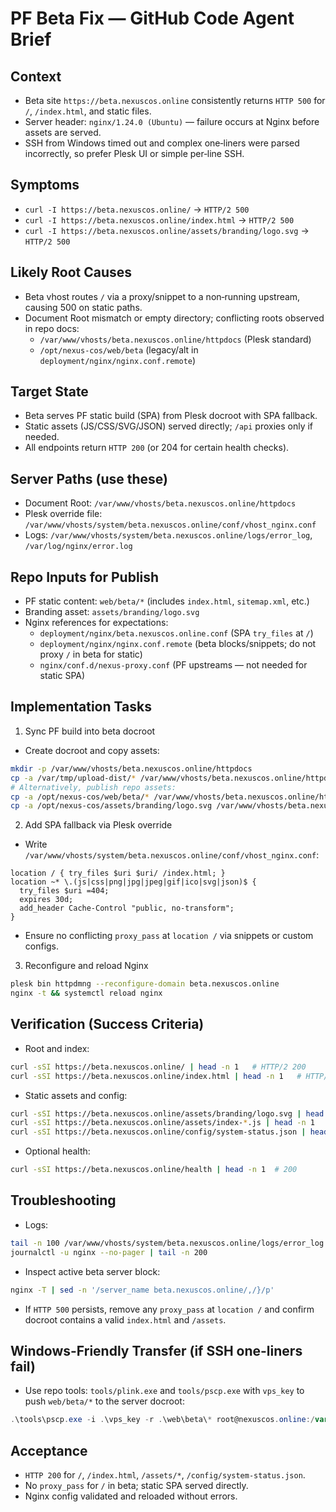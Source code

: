 # PF Beta Fix — GitHub Code Agent Brief

## Context
- Beta site `https://beta.nexuscos.online` consistently returns `HTTP 500` for `/`, `/index.html`, and static files.
- Server header: `nginx/1.24.0 (Ubuntu)` — failure occurs at Nginx before assets are served.
- SSH from Windows timed out and complex one‑liners were parsed incorrectly, so prefer Plesk UI or simple per‑line SSH.

## Symptoms
- `curl -I https://beta.nexuscos.online/` → `HTTP/2 500`
- `curl -I https://beta.nexuscos.online/index.html` → `HTTP/2 500`
- `curl -I https://beta.nexuscos.online/assets/branding/logo.svg` → `HTTP/2 500`

## Likely Root Causes
- Beta vhost routes `/` via a proxy/snippet to a non‑running upstream, causing 500 on static paths.
- Document Root mismatch or empty directory; conflicting roots observed in repo docs:
  - `/var/www/vhosts/beta.nexuscos.online/httpdocs` (Plesk standard)
  - `/opt/nexus-cos/web/beta` (legacy/alt in `deployment/nginx/nginx.conf.remote`)

## Target State
- Beta serves PF static build (SPA) from Plesk docroot with SPA fallback.
- Static assets (JS/CSS/SVG/JSON) served directly; `/api` proxies only if needed.
- All endpoints return `HTTP 200` (or 204 for certain health checks).

## Server Paths (use these)
- Document Root: `/var/www/vhosts/beta.nexuscos.online/httpdocs`
- Plesk override file: `/var/www/vhosts/system/beta.nexuscos.online/conf/vhost_nginx.conf`
- Logs: `/var/www/vhosts/system/beta.nexuscos.online/logs/error_log`, `/var/log/nginx/error.log`

## Repo Inputs for Publish
- PF static content: `web/beta/*` (includes `index.html`, `sitemap.xml`, etc.)
- Branding asset: `assets/branding/logo.svg`
- Nginx references for expectations:
  - `deployment/nginx/beta.nexuscos.online.conf` (SPA `try_files` at `/`)
  - `deployment/nginx/nginx.conf.remote` (beta blocks/snippets; do not proxy `/` in beta for static)
  - `nginx/conf.d/nexus-proxy.conf` (PF upstreams — not needed for static SPA)

## Implementation Tasks
1) Sync PF build into beta docroot
- Create docroot and copy assets:
```bash
mkdir -p /var/www/vhosts/beta.nexuscos.online/httpdocs
cp -a /var/tmp/upload-dist/* /var/www/vhosts/beta.nexuscos.online/httpdocs/ || true
# Alternatively, publish repo assets:
cp -a /opt/nexus-cos/web/beta/* /var/www/vhosts/beta.nexuscos.online/httpdocs/
cp -a /opt/nexus-cos/assets/branding/logo.svg /var/www/vhosts/beta.nexuscos.online/httpdocs/assets/branding/
```

2) Add SPA fallback via Plesk override
- Write `/var/www/vhosts/system/beta.nexuscos.online/conf/vhost_nginx.conf`:
```nginx
location / { try_files $uri $uri/ /index.html; }
location ~* \.(js|css|png|jpg|jpeg|gif|ico|svg|json)$ {
  try_files $uri =404;
  expires 30d;
  add_header Cache-Control "public, no-transform";
}
```
- Ensure no conflicting `proxy_pass` at `location /` via snippets or custom configs.

3) Reconfigure and reload Nginx
```bash
plesk bin httpdmng --reconfigure-domain beta.nexuscos.online
nginx -t && systemctl reload nginx
```

## Verification (Success Criteria)
- Root and index:
```bash
curl -sSI https://beta.nexuscos.online/ | head -n 1   # HTTP/2 200
curl -sSI https://beta.nexuscos.online/index.html | head -n 1   # HTTP/2 200
```
- Static assets and config:
```bash
curl -sSI https://beta.nexuscos.online/assets/branding/logo.svg | head -n 1
curl -sSI https://beta.nexuscos.online/assets/index-*.js | head -n 1
curl -sSI https://beta.nexuscos.online/config/system-status.json | head -n 1
```
- Optional health:
```bash
curl -sSI https://beta.nexuscos.online/health | head -n 1  # 200
```

## Troubleshooting
- Logs:
```bash
tail -n 100 /var/www/vhosts/system/beta.nexuscos.online/logs/error_log
journalctl -u nginx --no-pager | tail -n 200
```
- Inspect active beta server block:
```bash
nginx -T | sed -n '/server_name beta.nexuscos.online/,/}/p'
```
- If `HTTP 500` persists, remove any `proxy_pass` at `location /` and confirm docroot contains a valid `index.html` and `/assets`.

## Windows-Friendly Transfer (if SSH one-liners fail)
- Use repo tools: `tools/plink.exe` and `tools/pscp.exe` with `vps_key` to push `web/beta/*` to the server docroot:
```powershell
.\tools\pscp.exe -i .\vps_key -r .\web\beta\* root@nexuscos.online:/var/www/vhosts/beta.nexuscos.online/httpdocs/
```

## Acceptance
- `HTTP 200` for `/`, `/index.html`, `/assets/*`, `/config/system-status.json`.
- No `proxy_pass` for `/` in beta; static SPA served directly.
- Nginx config validated and reloaded without errors.